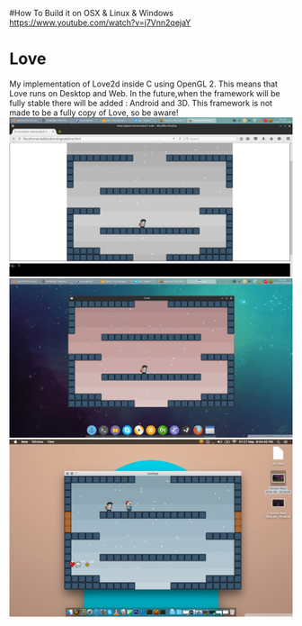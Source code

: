 #How To Build it on OSX & Linux & Windows
https://www.youtube.com/watch?v=j7Vnn2qejaY

# Love
My implementation of Love2d inside C using OpenGL 2. This means that Love runs on Desktop and Web.
In the future,when the framework will be fully stable there will be added : Android and 3D.
This framework is not made to be a fully copy of Love, so be aware!
![Image 1:](data/1.png?raw=true "Web")
![Image 2:](data/2.png?raw=true "Linux")
![Image 2:](data/3.png?raw=true "Os X")
